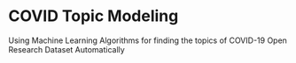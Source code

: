 # COVID Topic Modeling

Using Machine Learning Algorithms for finding the topics of COVID-19 Open Research Dataset Automatically